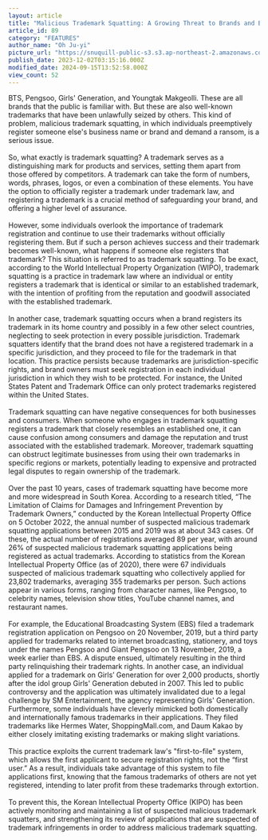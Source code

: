 ```yaml
---
layout: article
title: "Malicious Trademark Squatting: A Growing Threat to Brands and Businesses"
article_id: 89
category: "FEATURES"
author_name: "Oh Ju-yi"
picture_url: "https://snuquill-public-s3.s3.ap-northeast-2.amazonaws.com/photo/article/58301277-b27c-4f62-a5ff-f7a4e60a2c26.jpg"
publish_date: 2023-12-02T03:15:16.000Z
modified_date: 2024-09-15T13:52:58.000Z
view_count: 52
---
```


BTS, Pengsoo, Girls' Generation, and Youngtak Makgeolli. These are all brands that the public is familiar with. But these are also well-known trademarks that have been unlawfully seized by others. This kind of problem, malicious trademark squatting, in which individuals preemptively register someone else's business name or brand and demand a ransom, is a serious issue.      <br><br>So, what exactly is trademark squatting? A trademark serves as a distinguishing mark for products and services, setting them apart from those offered by competitors. A trademark can take the form of numbers, words, phrases, logos, or even a combination of these elements. You have the option to officially register a trademark under trademark law, and registering a trademark is a crucial method of safeguarding your brand, and offering a higher level of assurance.<br><br>However, some individuals overlook the importance of trademark registration and continue to use their trademarks without officially registering them. But if such a person achieves success and their trademark becomes well-known, what happens if someone else registers that trademark? This situation is referred to as trademark squatting. To be exact, according to the World Intellectual Property Organization (WIPO), trademark squatting is a practice in trademark law where an individual or entity registers a trademark that is identical or similar to an established trademark, with the intention of profiting from the reputation and goodwill associated with the established trademark.<br><br>In another case, trademark squatting occurs when a brand registers its trademark in its home country and possibly in a few other select countries, neglecting to seek protection in every possible jurisdiction. Trademark squatters identify that the brand does not have a registered trademark in a specific jurisdiction, and they proceed to file for the trademark in that location. This practice persists because trademarks are jurisdiction-specific rights, and brand owners must seek registration in each individual jurisdiction in which they wish to be protected. For instance, the United States Patent and Trademark Office can only protect trademarks registered within the United States.<br><br>Trademark squatting can have negative consequences for both businesses and consumers. When someone who engages in trademark squatting registers a trademark that closely resembles an established one, it can cause confusion among consumers and damage the reputation and trust associated with the established trademark. Moreover, trademark squatting can obstruct legitimate businesses from using their own trademarks in specific regions or markets, potentially leading to expensive and protracted legal disputes to regain ownership of the trademark.<br><br>Over the past 10 years, cases of trademark squatting have become more and more widespread in South Korea. According to a research titled, “The Limitation of Claims for Damages and Infringement Prevention by Trademark Owners,” conducted by the Korean Intellectual Property Office on 5 October 2022, the annual number of suspected malicious trademark squatting applications between 2015 and 2019 was at about 343 cases. Of these, the actual number of registrations averaged 89 per year, with around 26% of suspected malicious trademark squatting applications being registered as actual trademarks. According to statistics from the Korean Intellectual Property Office (as of 2020), there were 67 individuals suspected of malicious trademark squatting who collectively applied for 23,802 trademarks, averaging 355 trademarks per person. Such actions appear in various forms, ranging from character names, like Pengsoo, to celebrity names, television show titles, YouTube channel names, and restaurant names.<br><br>For example, the Educational Broadcasting System (EBS) filed a trademark registration application on Pengsoo on 20 November, 2019, but a third party applied for trademarks related to internet broadcasting, stationery, and toys under the names Pengsoo and Giant Pengsoo on 13 November, 2019, a week earlier than EBS. A dispute ensued, ultimately resulting in the third party relinquishing their trademark rights. In another case, an individual applied for a trademark on Girls’ Generation for over 2,000 products, shortly after the idol group Girls' Generation debuted in 2007. This led to public controversy and the application was ultimately invalidated due to a legal challenge by SM Entertainment, the agency representing Girls' Generation.<br>Furthermore, some individuals have cleverly mimicked both domestically and internationally famous trademarks in their applications. They filed trademarks like Hermes Water, ShoppingMall.com, and Daum Kakao by either closely imitating existing trademarks or making slight variations.<br><br>This practice exploits the current trademark law's "first-to-file" system, which allows the first applicant to secure registration rights, not the “first user.” As a result, individuals take advantage of this system to file applications first, knowing that the famous trademarks of others are not yet registered, intending to later profit from these trademarks through extortion. <br><br>To prevent this, the Korean Intellectual Property Office (KIPO) has been actively monitoring and maintaining a list of suspected malicious trademark squatters, and strengthening its review of applications that are suspected of trademark infringements in order to address malicious trademark squatting. <br>

